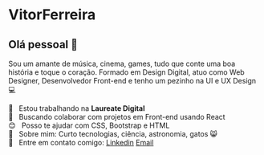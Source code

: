 
# VitorFerreira

## Olá pessoal 👋
Sou um amante de música, cinema, games, tudo que conte uma boa história e toque o coração.
Formado em Design Digital, atuo como Web Designer, Desenvolvedor Front-end e tenho um pezinho na UI e UX Design :computer:

 :orange_book: &nbsp; Estou trabalhando na **Laureate Digital**
 <br/> :purple_heart: &nbsp; Buscando colaborar com projetos em Front-end usando React
 <br/> :blush: &nbsp; Posso te ajudar com CSS, Bootstrap e HTML
 <br/> 💬  &nbsp; Sobre mim: Curto tecnologias, ciência, astronomia, gatos :smile_cat:
 <br/> :email: &nbsp; Entre em contato comigo: <a href="https://www.linkedin.com/in/vaferreira/">Linkedin</a>&nbsp;<a href="mailto:vitoralexandreferreira@gmail.com">Email</a>
